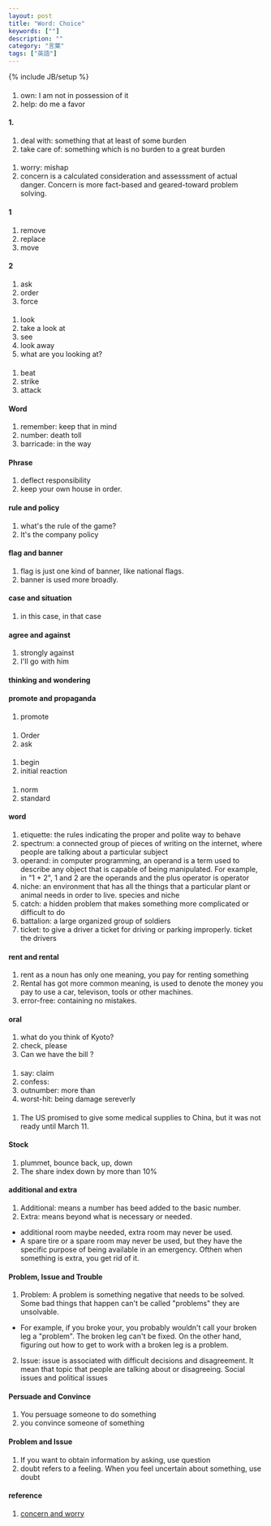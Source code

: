```yaml
---
layout: post
title: "Word: Choice"
keywords: [""]
description: ""
category: "言葉"
tags: ["英語"]
---
```

{% include JB/setup %}

####
1. own: I am not in possession of it
2. help: do me a favor

#### 1.
1. deal with: something that at least of some burden
2. take care of: something which is no burden to a great burden

#### 
1. worry:  mishap
2. concern is a calculated consideration and assesssment of actual danger. Concern is more
   fact-based and geared-toward problem solving.

#### 1 
1. remove
2. replace
3. move

#### 2
1. ask
2. order
3. force


#### 
1. look
2. take a look at
3. see
4. look away
5. what are you looking at?


####
1. beat
2. strike
3. attack


#### Word
1. remember: keep that in mind
2. number: death toll
3. barricade: in the way

#### Phrase
1. deflect responsibility
2. keep your own house in order.

#### rule and policy
1. what's the rule of the game?
2. It's the company policy

#### flag and banner
1. flag is just one kind of banner, like national flags.
2. banner is used more broadly.

#### case and situation
1. in this case, in that case

#### agree and against
1. strongly against
2. I'll go with him

#### thinking and wondering

#### promote and propaganda
1. promote 

####
1. Order
2. ask

#### 
1. begin
2. initial reaction

####
1. norm
2. standard
#### word
1. etiquette: the rules indicating the proper and polite way to behave
2. spectrum: a connected group of pieces of writing on the internet, where people are talking about a particular subject
3. operand: in computer programming, an operand is a term used to describe any object that is capable of being manipulated.
For example, in "1 + 2", 1 and 2 are the operands and the plus operator is operator
4. niche: an environment that has all the things that a particular plant or animal needs  in order to live. species and niche
5. catch: a hidden problem that makes something more complicated or difficult to do 
6. battalion: a large organized group of soldiers
7. ticket: to give a driver a ticket for driving or parking improperly. ticket the drivers


#### rent and rental
1. rent as a noun has only one meaning, you pay for renting something
2. Rental has got more common meaning, is used to denote the money you pay to use a car, televison, tools or other machines.
3. error-free: containing no mistakes.



#### oral
1. what do you think of Kyoto?
2. check, please
3. Can we have the bill ?

####
1. say: claim
2. confess:
2. outnumber: more than
3. worst-hit: being damage sereverly



####
1. The US promised to give some medical supplies to China, but it was not ready
   until March 11.



#### Stock
1. plummet, bounce back, up, down
1. The share index down by more than 10%

#### additional and extra
1. Additional: means a number has beed added to the basic number.
2. Extra: means beyond what is necessary or needed.
- additional room maybe needed, extra room may never be used.
- A spare tire or a spare room may never be used, but they have the specific
  purpose of being available in an emergency.  Ofthen when something is extra,
  you get rid of it.

#### Problem, Issue and Trouble
1. Problem: A problem is something negative that needs to be solved. Some bad
   things that happen can't be called "problems" they are unsolvable.
- For example, if you broke your, you probably wouldn't call your broken leg a
  "problem". The broken leg can't be fixed. On the other hand, figuring out how
  to get to work with a broken leg is a problem.

2. Issue: issue is associated with difficult decisions and disagreement. It mean
   that topic that people are talking about or disagreeing. Social issues and
   political issues

#### Persuade and Convince
1. You persuage someone to do something
2. you convince someone of something

#### Problem and Issue
1. If you want to obtain information by asking, use question
2. doubt refers to a feeling. When you feel uncertain about something, use doubt


#### reference
1. [concern and
   worry](https://self-coaching.net/worry-vs-concern-knowing-the-difference-can-save-you-from-anxiety/#:~:text=It's%20a%20form%20of%20self,and%20geared%20toward%20problem%2Dsolving.)

